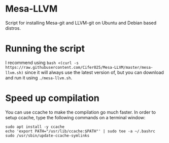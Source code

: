 # Mesa-LLVM
Script for installing Mesa-git and LLVM-git on Ubuntu and Debian based distros.

# Running the script
I recommend using `bash <(curl -s https://raw.githubusercontent.com/Cifer025/Mesa-LLVM/master/mesa-llvm.sh)` since it will always use the latest version of, but you can download and run it using `./mesa-llvm.sh`.



# Speed up compilation
You can use ccache to make the compilation go much faster. In order to setup ccache, type the following commands on a terminal window:
```
sudo apt install -y ccache
echo 'export PATH="/usr/lib/ccache:$PATH"' | sudo tee -a ~/.bashrc
sudo /usr/sbin/update-ccache-symlinks
```
